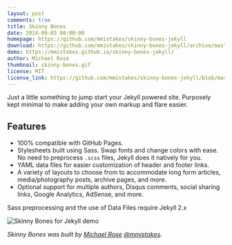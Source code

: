 ```yaml
---
layout: post
comments: true
title: Skinny Bones
date: 2014-09-03 00:00:00
homepage: https://github.com/mmistakes/skinny-bones-jekyll
download: https://github.com/mmistakes/skinny-bones-jekyll/archive/master.zip
demo: https://mmistakes.github.io/skinny-bones-jekyll/
author: Michael Rose
thumbnail: skinny-bones.gif
license: MIT
license_link: https://github.com/mmistakes/skinny-bones-jekyll/blob/master/LICENSE
---
```


Just a little something to jump start your Jekyll powered site.
Purposely kept minimal to make adding your own markup and flare easier.

## Features

* 100% compatible with GitHub Pages.
* Stylesheets built using Sass. Swap fonts and change colors with ease. No need to preprocess `.scss` files, Jekyll does it natively for you.
* YAML data files for easier customization of header and footer links.
* A variety of layouts to choose from to accommodate long form articles, media/photography posts, archive pages, and more.
* Optional support for multiple authors, Disqus comments, social sharing links, Google Analytics, AdSense, and more.

Sass preprocessing and the use of Data Files require Jekyll 2.x

![Skinny Bones for Jekyll demo](https://mmistakes.github.io/skinny-bones-jekyll/images/skinny-bones-theme-feature.jpg)

*Skinny Bones was built by [Michael Rose](https://mademistakes.com) [@mmistakes](https://twitter.com/mmistakes).*

